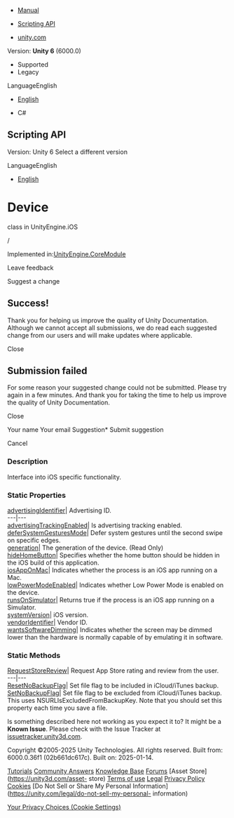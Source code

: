 [ ]()

  * [Manual](../Manual/index.html)
  * [Scripting API](../ScriptReference/index.html)

  * [unity.com](https://unity.com/)

Version: **Unity 6** (6000.0)

  * Supported
  * Legacy

LanguageEnglish

  * [English]()

  * C#

[ ](https://docs.unity3d.com)

## Scripting API

Version: Unity 6 Select a different version

LanguageEnglish

  * [English]()

# Device

class in UnityEngine.iOS

/

Implemented in:[UnityEngine.CoreModule](UnityEngine.CoreModule.html)

Leave feedback

Suggest a change

## Success!

Thank you for helping us improve the quality of Unity Documentation. Although
we cannot accept all submissions, we do read each suggested change from our
users and will make updates where applicable.

Close

## Submission failed

For some reason your suggested change could not be submitted. Please <a>try
again</a> in a few minutes. And thank you for taking the time to help us
improve the quality of Unity Documentation.

Close

Your name Your email Suggestion* Submit suggestion

Cancel

[ ]()

### Description

Interface into iOS specific functionality.

### Static Properties

[advertisingIdentifier](iOS.Device-advertisingIdentifier.html)| Advertising
ID.  
---|---  
[advertisingTrackingEnabled](iOS.Device-advertisingTrackingEnabled.html)| Is
advertising tracking enabled.  
[deferSystemGesturesMode](iOS.Device-deferSystemGesturesMode.html)| Defer
system gestures until the second swipe on specific edges.  
[generation](iOS.Device-generation.html)| The generation of the device. (Read
Only)  
[hideHomeButton](iOS.Device-hideHomeButton.html)| Specifies whether the home
button should be hidden in the iOS build of this application.  
[iosAppOnMac](iOS.Device-iosAppOnMac.html)| Indicates whether the process is
an iOS app running on a Mac.  
[lowPowerModeEnabled](iOS.Device-lowPowerModeEnabled.html)| Indicates whether
Low Power Mode is enabled on the device.  
[runsOnSimulator](iOS.Device-runsOnSimulator.html)| Returns true if the
process is an iOS app running on a Simulator.  
[systemVersion](iOS.Device-systemVersion.html)| iOS version.  
[vendorIdentifier](iOS.Device-vendorIdentifier.html)| Vendor ID.  
[wantsSoftwareDimming](iOS.Device-wantsSoftwareDimming.html)| Indicates
whether the screen may be dimmed lower than the hardware is normally capable
of by emulating it in software.  
  
### Static Methods

[RequestStoreReview](iOS.Device.RequestStoreReview.html)| Request App Store
rating and review from the user.  
---|---  
[ResetNoBackupFlag](iOS.Device.ResetNoBackupFlag.html)| Set file flag to be
included in iCloud/iTunes backup.  
[SetNoBackupFlag](iOS.Device.SetNoBackupFlag.html)| Set file flag to be
excluded from iCloud/iTunes backup. This uses NSURLIsExcludedFromBackupKey.
Note that you should set this property each time you save a file.  
  
Is something described here not working as you expect it to? It might be a
**Known Issue**. Please check with the Issue Tracker at
[issuetracker.unity3d.com](https://issuetracker.unity3d.com).

Copyright ©2005-2025 Unity Technologies. All rights reserved. Built from:
6000.0.36f1 (02b661dc617c). Built on: 2025-01-14.

[Tutorials](https://unity3d.com/learn) [Community
Answers](https://answers.unity3d.com) [Knowledge
Base](https://support.unity3d.com/hc/en-us)
[Forums](https://forum.unity3d.com) [Asset Store](https://unity3d.com/asset-
store) [Terms of use](https://docs.unity3d.com/Manual/TermsOfUse.html)
[Legal](https://unity.com/legal) [Privacy
Policy](https://unity.com/legal/privacy-policy)
[Cookies](https://unity.com/legal/cookie-policy) [Do Not Sell or Share My
Personal Information](https://unity.com/legal/do-not-sell-my-personal-
information)

[Your Privacy Choices (Cookie Settings)](javascript:void\(0\);)


